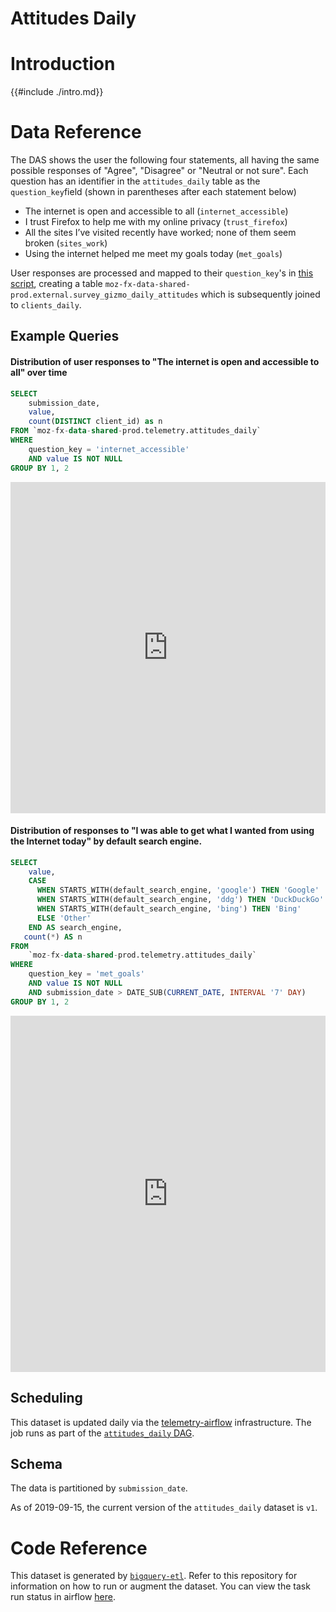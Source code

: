 # Attitudes Daily

<!-- toc -->

# Introduction

{{#include ./intro.md}}

# Data Reference

The DAS shows the user the following four statements, all having the same possible responses of "Agree", "Disagree" or "Neutral or not sure".
Each question has an identifier in the `attitudes_daily` table as the `question_key`field (shown in parentheses after each statement below)

- The internet is open and accessible to all (`internet_accessible`)
- I trust Firefox to help me with my online privacy (`trust_firefox`)
- All the sites I’ve visited recently have worked; none of them seem broken (`sites_work`)
- Using the internet helped me meet my goals today (`met_goals`)

User responses are processed and mapped to their `question_key`'s in [this script](https://github.com/mozilla/bigquery-etl/blob/master/sql/moz-fx-data-shared-prod/telemetry_derived/surveygizmo_daily_attitudes/import_responses.py), creating a table `moz-fx-data-shared-prod.external.survey_gizmo_daily_attitudes` which is subsequently joined to `clients_daily`.

## Example Queries

#### Distribution of user responses to "The internet is open and accessible to all" over time

```sql
SELECT
    submission_date,
    value,
    count(DISTINCT client_id) as n
FROM `moz-fx-data-shared-prod.telemetry.attitudes_daily`
WHERE
    question_key = 'internet_accessible'
    AND value IS NOT NULL
GROUP BY 1, 2
```

<iframe src="https://sql.telemetry.mozilla.org/embed/query/65079/visualization/165757?api_key=oSjO27fGmpCsnBXBEhaysRVrLZpX1SKMCpYcxA5h&" width="100%" height="530" frameborder="0" scrolling="no"></iframe>

#### Distribution of responses to "I was able to get what I wanted from using the Internet today" by default search engine.

```sql
SELECT
    value,
    CASE
      WHEN STARTS_WITH(default_search_engine, 'google') THEN 'Google'
      WHEN STARTS_WITH(default_search_engine, 'ddg') THEN 'DuckDuckGo'
      WHEN STARTS_WITH(default_search_engine, 'bing') THEN 'Bing'
      ELSE 'Other'
    END AS search_engine,
   count(*) AS n
FROM
    `moz-fx-data-shared-prod.telemetry.attitudes_daily`
WHERE
    question_key = 'met_goals'
    AND value IS NOT NULL
    AND submission_date > DATE_SUB(CURRENT_DATE, INTERVAL '7' DAY)
GROUP BY 1, 2
```

<iframe src="https://sql.telemetry.mozilla.org/embed/query/63957/visualization/163467?api_key=gzCopzybDta4t3JGkx2urB9MQa67akAehJUybVdW&" width="100%" height="570" frameborder="0" scrolling="no"></iframe>

## Scheduling

This dataset is updated daily via the
[telemetry-airflow](https://github.com/mozilla/telemetry-airflow) infrastructure.
The job runs as part of the [`attitudes_daily` DAG](https://github.com/mozilla/telemetry-airflow/blob/master/dags/attitudes_daily.py).

## Schema

The data is partitioned by `submission_date`.

As of 2019-09-15, the current version of the `attitudes_daily` dataset is `v1`.

# Code Reference

This dataset is generated by
[`bigquery-etl`](https://github.com/mozilla/bigquery-etl/blob/master/sql/moz-fx-data-shared-prod/telemetry_derived/attitudes_daily_v1/query.sql).
Refer to this repository for information on how to run or augment the dataset. You can view the task run status in airflow [here](https://workflow.telemetry.mozilla.org/tree?dag_id=attitudes_daily).
